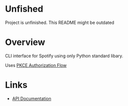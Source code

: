 # **Unfished**

Project is unfinished. This README might be outdated

# Overview

CLI interface for Spotify using only Python standard libary.

Uses [PKCE Authorization Flow](https://developer.spotify.com/documentation/web-api/tutorials/code-pkce-flow)

# Links

- [API Documentation](https://developer.spotify.com/documentation/web-api)
